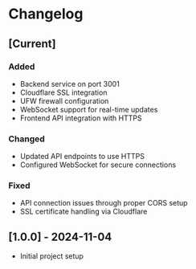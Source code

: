 # Changelog

## [Current]
### Added
- Backend service on port 3001
- Cloudflare SSL integration
- UFW firewall configuration
- WebSocket support for real-time updates
- Frontend API integration with HTTPS

### Changed
- Updated API endpoints to use HTTPS
- Configured WebSocket for secure connections

### Fixed
- API connection issues through proper CORS setup
- SSL certificate handling via Cloudflare

## [1.0.0] - 2024-11-04
- Initial project setup

